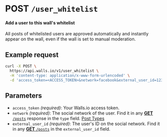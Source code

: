 # POST `/user_whitelist`

#### Add a user to this wall's whitelist 

All posts of whitelisted users are approved automatically and instantly appear on the wall, even if the wall is set to manual moderation.

## Example request
```bash
curl -X POST \
  https://api.walls.io/v1/user_whitelist \
  -H 'content-type: application/x-www-form-urlencoded' \
  -d 'access_token=<ACCESS_TOKEN>&network=facebook&external_user_id=123456'
```

## Parameters
- `access_token` *(required)*: Your Walls.io access token.
- `network` *(required)*: The social network of the user. Find it in any [__GET__ `/posts`][GET /posts] response in the `type` field. [Post Types]
- `external_user_id` *(required)*: The user's ID on the social network. Find it in any [__GET__ `/posts`][GET /posts] in the `external_user_id` field.

[GET /posts]: GET_posts.md
[Post Types]: ../Post_Types.md "List of possible post types"
